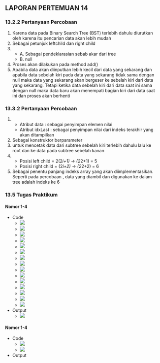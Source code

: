 ## LAPORAN PERTEMUAN 14

### 13.2.2 Pertanyaan Percobaan
1. Karena data pada Binary Search Tree (BST) terlebih dahulu diurutkan oleh karena itu pencarian data akan lebih mudah
2. Sebagai petunjuk leftchild dan right child
3. * A. Sebagai pendeklarasian sebab akar dari tree
   * B. null
4. Proses akan dilakukan pada method add()
5. Apabila data akan diinputkan lebih kecil dari data yang sekarang dan apabila data sebelah kiri pada data yang sekarang tidak sama dengan null maka data yang sekarang akan bergeser ke sebelah kiri dari data yang sekarang. Tetapi ketika data sebelah kiri dari data saat ini sama dengan null maka data baru akan menempati bagian kiri dari data saat ini dan proses akan berhenti

### 13.3.2 Pertanyaan Percobaan
1.  * Atribut data 	: sebagai penyimpan elemen nilai
    * Atribut idxLast	: sebagai penyimpan nilai dari indeks terakhir yang akan ditampilkan
2. Sebagai konstruktor berparameter
3. untuk mencetak data dari subtree sebelah kiri terlebih dahulu lalu ke root dan ke data pada subtree sebelah kanan
4. * Posisi left child = 2(2*i+1) -> (2*2+1) = 5
   * Posisi right child = (2*i+2) -> (2*2+2) = 6
5. Sebagai penentu panjang indeks array yang akan diimplementasikan. Seperti pada percobaan , data yang diambil dan digunakan ke dalam tree adalah indeks ke 6

### 13.5 Tugas Praktikum
#### Nomor 1-4
-  Code
   * <img src="./screenshots/code1.png">
   * <img src="./screenshots/code1.1.png">
   * <img src="./screenshots/code1.2.png">
   * <img src="./screenshots/code1.3.png">
   * <img src="./screenshots/code1.4.png">
   * <img src="./screenshots/code1.5.png">
   * <img src="./screenshots/code1.6.png">
   * <img src="./screenshots/code1.7.png">
   * <img src="./screenshots/code1.8.png">
   * <img src="./screenshots/code1.9.png">
   * <img src="./screenshots/code1.10.png">
   * <img src="./screenshots/code1.11.png">
   * <img src="./screenshots/code1.12.png">
   * <img src="./screenshots/code1.13.png">
   * <img src="./screenshots/code1.14.png">
-  Output
   * <img src="./screenshots/output1.png">

#### Nomor 1-4
-  Code
   * <img src="./screenshots/code2.png">
   * <img src="./screenshots/code2.1.png">
-  Output

